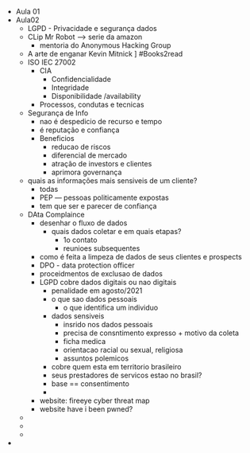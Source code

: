 - Aula 01
- Aula02
    - LGPD - Privacidade e segurança dados
    - CLip Mr Robot —> serie da amazon
        - mentoria do Anonymous Hacking Group
    - A arte de enganar Kevin Mitnick  ] #Books2read
    - ISO IEC 27002
        - CIA
            - Confidencialidade
            - Integridade
            - Disponibilidade /availability
        - Processos, condutas e tecnicas
    - Segurança de Info
        - nao é despedicio de recurso e tempo
        - é reputação e confiança
        - Beneficios
            - reducao de riscos
            - diferencial de mercado
            - atração de investors e clientes
            - aprimora governança
    - quais as informações mais sensiveis de um cliente?
        - todas
        - PEP — pessoas politicamente expostas
        - tem que ser e parecer de confiança
    - DAta Complaince
        - desenhar o fluxo de dados
            - quais dados coletar e em quais etapas?
                - 1o contato
                - reunioes subsequentes
        - como é feita a limpeza de dados de seus clientes e prospects
        - DPO - data protection officer
        - proceidmentos de exclusao de dados
        - LGPD cobre dados digitais ou nao digitais
            - penalidade em agosto/2021
            - o que sao dados pessoais
                - o que identifica um individuo
            - dados sensiveis
                - insrido nos dados pessoais
                - precisa de consntimento expresso + motivo da coleta
                - ficha medica
                - orientacao racial ou sexual, religiosa
                - assuntos polemicos
            - cobre quem esta em territorio brasileiro
            - seus prestadores de servicos estao no brasil?
            - base == consentimento
            - 
        - website: fireeye cyber threat map
        - website have i been pwned?
    - 
    - 
    - 
- 
